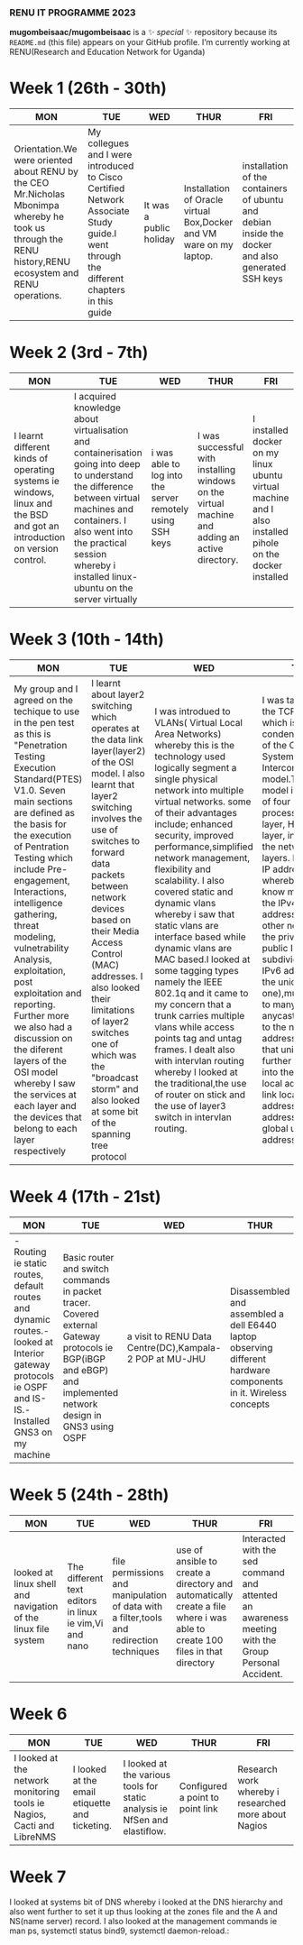 ### RENU IT PROGRAMME 2023
**mugombeisaac/mugombeisaac** is a ✨ _special_ ✨ repository because its `README.md` (this file) appears on your GitHub profile.
 I’m currently working  at RENU(Research and Education Network for Uganda)
# Week 1 (26th - 30th)
| MON | TUE | WED | THUR | FRI |
| --- | --- | --- | --- | --- |
| Orientation.We were oriented about RENU by the CEO Mr.Nicholas Mbonimpa whereby he took us through the RENU history,RENU ecosystem and RENU operations. | My collegues and I were introduced to Cisco Certified Network Associate Study guide.I went through the different chapters in this guide | It was a public holiday | Installation of Oracle virtual Box,Docker and VM ware on my laptop. | installation of the containers of ubuntu and debian inside the docker and also generated SSH keys | 
# Week 2 (3rd - 7th)
| MON | TUE | WED | THUR | FRI |
| --- | ---- | ---- | ---- | ---- | 
| I  learnt different kinds of operating systems ie windows, linux and the BSD and got an introduction on version control. | I acquired knowledge about virtualisation and containerisation going into deep to understand the difference between virtual machines and containers. I also went into the practical session whereby i installed linux-ubuntu on the server virtually | i was able to log into the server remotely using SSH keys | I was successful with installing windows on the virtual machine and adding an active directory. | I installed docker on my linux ubuntu virtual machine and I also installed pihole on the docker installed  
# Week 3 (10th - 14th)
| MON | TUE | WED | THUR | FRI |
| ---- | ---- | --- | ---- | --- |
| My group and I agreed on the techique to use in the pen test as this is  "Penetration Testing Execution Standard(PTES) V1.0. Seven main sections are defined as the basis for the execution of Pentration Testing which include Pre-engagement, Interactions, intelligence gathering, threat modeling, vulnetrability Analysis, exploitation, post exploitation and reporting. Further more we also had a discussion on the diferent layers of the OSI model whereby I saw the services at each layer and the devices that belong to each layer respectively | I learnt about layer2 switching which operates at the data link layer(layer2) of the OSI model.  I also learnt that layer2 switching involves the use of switches to forward data packets between network devices based on their Media Access Control (MAC) addresses. I also looked their limitations of layer2 switches one of which was the "broadcast storm"  and also looked at some bit of the spanning tree protocol | I was introdued to VLANs( Virtual Local Area Networks) whereby this is the technology used logically segment a single physical network into multiple virtual networks. some of their advantages include; enhanced security, improved performance,simplified network management, flexibility and scalability. I also covered static and dynamic vlans whereby i saw that static vlans are interface based while dynamic vlans are MAC based.I looked at some tagging types namely the IEEE 802.1q and it came to my concern that a trunk carries multiple vlans while access points tag and untag frames. I dealt also with intervlan routing whereby I looked at the traditional,the use of router on stick and the use of layer3 switch in intervlan routing. | I was taken through the TCP/IP model which is actually a condensed version of the OSI (Open Systems Interconnection) model.The TCP/IP model is composed of four layers ie process/application layer, Host-to Host layer, internet and the network acces layers. I also leanrt IP addressing whereby I got to know more about the IPv4 and IPv6 addresses. On the other note were the the private and public IPs, subdivided the IPv6 addresses into the unicast(one to one),multicast(one to many) and anycast (connect to the nearest host) addresses. I saw that unicast is further subdivided into the unique local addresses, link local addresses,special addresses and global unicast addresses. | i have dealt more with some research of the project |

# Week 4 (17th - 21st)
| MON | TUE | WED | THUR | FRI |
| --- | --- | --- | --- | --- |
|- Routing ie static routes, default routes and dynamic routes.- looked at Interior gateway protocols ie OSPF and IS-IS.- Installed GNS3 on my machine | Basic router and switch commands in packet tracer. Covered external Gateway protocols ie BGP(iBGP and eBGP) and implemented network design in GNS3 using OSPF | a visit to RENU Data Centre(DC),Kampala-2 POP at MU-JHU | Disassembled and assembled a dell E6440 laptop observing different hardware components in it. Wireless concepts | Presenting OSPF assignment done using GSN3.- RENU end of quarter 11 staff meeting and had a career talk from the UCC Executive Director Eng.Irene Kaggwa. |
# Week 5 (24th - 28th)
| MON | TUE | WED | THUR | FRI |
| --- | ---- | ---- | ---- | ---- |
| looked at linux shell and navigation of the linux file system | The different text editors in linux ie vim,Vi and nano | file permissions and manipulation of data with a filter,tools and redirection techniques| use of ansible to create a directory and automatically create a file where i was able to create 100 files in that directory | Interacted with the sed command and attented an awareness meeting with the Group Personal Accident.| 
# Week 6
| MON | TUE | WED | THUR | FRI|
|--- | --- | ----| --- | ---|
|I looked at the network monitoring tools ie Nagios, Cacti and LibreNMS | I looked at the email etiquette and ticketing. | I  looked at the various tools for static analysis ie NfSen and elastiflow.| Configured a point to point link | Research work whereby i researched more about Nagios |
# Week 7
I looked at systems bit of DNS whereby i looked at the DNS hierarchy and also went further to set it up thus looking at the zones file and the A and NS(name server) record. I also looked at the management commands ie man ps, systemctl status bind9, systemctl daemon-reload.:




